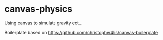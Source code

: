 # canvas-physics

Using canvas to simulate gravity ect...

Boilerplate based on https://github.com/christopher4lis/canvas-boilerplate

